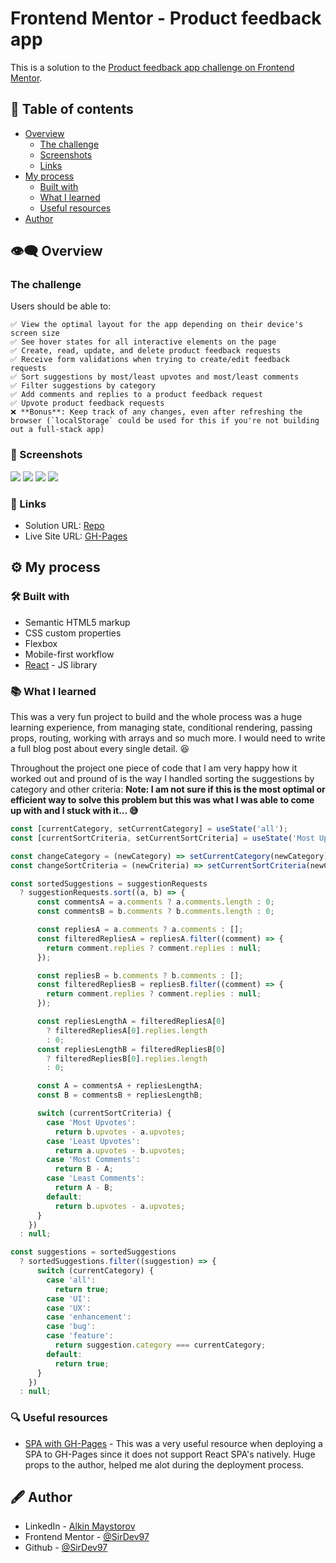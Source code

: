 # Frontend Mentor - Product feedback app

This is a solution to the [Product feedback app challenge on Frontend Mentor](https://www.frontendmentor.io/challenges/product-feedback-app-wbvUYqjR6).

## 📑 Table of contents

- [Overview](#overview)
  - [The challenge](#the-challenge)
  - [Screenshots](#screenshots)
  - [Links](#links)
- [My process](#my-process)
  - [Built with](#built-with)
  - [What I learned](#what-i-learned)
  - [Useful resources](#useful-resources)
- [Author](#author)

## 👁‍🗨 Overview

### The challenge

Users should be able to:

    ✅ View the optimal layout for the app depending on their device's screen size
    ✅ See hover states for all interactive elements on the page
    ✅ Create, read, update, and delete product feedback requests
    ✅ Receive form validations when trying to create/edit feedback requests
    ✅ Sort suggestions by most/least upvotes and most/least comments
    ✅ Filter suggestions by category
    ✅ Add comments and replies to a product feedback request
    ✅ Upvote product feedback requests
    ❌ **Bonus**: Keep track of any changes, even after refreshing the browser (`localStorage` could be used for this if you're not building out a full-stack app)

### 📸 Screenshots

![](https://github.com/SirDev97/product-feedback-app/blob/main/public/assets/solution-images/home-desktop.jpeg?raw=true)
![](https://github.com/SirDev97/product-feedback-app/blob/main/public/assets/solution-images/home-tablet-mobile.png?raw=true)
![](https://github.com/SirDev97/product-feedback-app/blob/main/public/assets/solution-images/create-edit.png?raw=true)
![](https://github.com/SirDev97/product-feedback-app/blob/main/public/assets/solution-images/details-desktop.jpeg?raw=true)

### 🔗 Links

- Solution URL: [Repo](https://github.com/SirDev97/product-feedback-app)
- Live Site URL: [GH-Pages](https://sirdev97.github.io/product-feedback-app/)

## ⚙ My process

### 🛠 Built with

- Semantic HTML5 markup
- CSS custom properties
- Flexbox
- Mobile-first workflow
- [React](https://reactjs.org/) - JS library

### 📚 What I learned

This was a very fun project to build and the whole process was a huge learning experience, from managing state, conditional rendering, passing props, routing, working with arrays and so much more. I would need to write a full blog post about every single detail. 😆

Throughout the project one piece of code that I am very happy how it worked out and pround of is the way I handled sorting the suggestions by category and other criteria:
**Note: I am not sure if this is the most optimal or efficient way to solve this problem but this was what I was able to come up with and I stuck with it... 😅**

```js
const [currentCategory, setCurrentCategory] = useState('all');
const [currentSortCriteria, setCurrentSortCriteria] = useState('Most Upvotes');

const changeCategory = (newCategory) => setCurrentCategory(newCategory);
const changeSortCriteria = (newCriteria) => setCurrentSortCriteria(newCriteria);

const sortedSuggestions = suggestionRequests
  ? suggestionRequests.sort((a, b) => {
      const commentsA = a.comments ? a.comments.length : 0;
      const commentsB = b.comments ? b.comments.length : 0;

      const repliesA = a.comments ? a.comments : [];
      const filteredRepliesA = repliesA.filter((comment) => {
        return comment.replies ? comment.replies : null;
      });

      const repliesB = b.comments ? b.comments : [];
      const filteredRepliesB = repliesB.filter((comment) => {
        return comment.replies ? comment.replies : null;
      });

      const repliesLengthA = filteredRepliesA[0]
        ? filteredRepliesA[0].replies.length
        : 0;
      const repliesLengthB = filteredRepliesB[0]
        ? filteredRepliesB[0].replies.length
        : 0;

      const A = commentsA + repliesLengthA;
      const B = commentsB + repliesLengthB;

      switch (currentSortCriteria) {
        case 'Most Upvotes':
          return b.upvotes - a.upvotes;
        case 'Least Upvotes':
          return a.upvotes - b.upvotes;
        case 'Most Comments':
          return B - A;
        case 'Least Comments':
          return A - B;
        default:
          return b.upvotes - a.upvotes;
      }
    })
  : null;

const suggestions = sortedSuggestions
  ? sortedSuggestions.filter((suggestion) => {
      switch (currentCategory) {
        case 'all':
          return true;
        case 'UI':
        case 'UX':
        case 'enhancement':
        case 'bug':
        case 'feature':
          return suggestion.category === currentCategory;
        default:
          return true;
      }
    })
  : null;
```

### 🔍 Useful resources

- [SPA with GH-Pages](https://github.com/rafgraph/spa-github-pages) - This was a very useful resource when deploying a SPA to GH-Pages since it does not support React SPA's natively. Huge props to the author, helped me alot during the deployment process.

## 🖋 Author

- LinkedIn - [Alkin Maystorov](https://www.linkedin.com/in/alkin-maystorov/)
- Frontend Mentor - [@SirDev97](https://www.frontendmentor.io/profile/SirDev97)
- Github - [@SirDev97](https://github.com/SirDev97)
